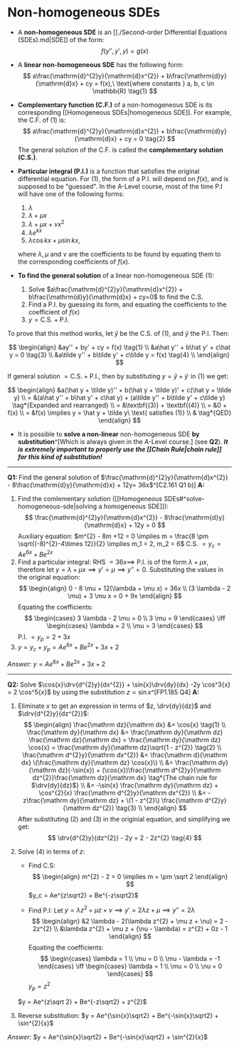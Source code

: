 # Non-homogeneous SDEs

* A **non-homogeneous SDE** is an [[./Second-order Differential Equations (SDEs).md|SDE]] of the form:
$$ f(y'', y', y) = g(x) $$

* A **linear non-homogeneous SDE** has the following form:
$$
a\frac{\mathrm{d}^{2}y}{\mathrm{d}x^{2}} +
b\frac{\mathrm{d}y}{\mathrm{d}x} + cy = f(x),\ \text{where constants } a, b, c \in
\mathbb{R} \tag{1}
$$ 

* **Complementary function (C.F.)** of a non-homogeneous SDE is its corresponding [[Homogeneous SDEs|homogeneous SDE]]. For example, the C.F. of (1) is:
$$
a\frac{\mathrm{d}^{2}y}{\mathrm{d}x^{2}} + b\frac{\mathrm{d}y}{\mathrm{d}x} + cy = 0 \tag{2}
$$
The general solution of the C.F. is called the **complementary solution (C.S.)**.

* **Particular integral (P.I.)** is a function that satisfies the original differential equation. For (1), the form of a P.I. will depend on $f(x)$, and is supposed to be "guessed". In the A-Level course, most of the time P.I will have one of the following forms:
    1) $\lambda$
    2) $\lambda + \mu x$
    3) $\lambda + \mu x + \nu x^{2}$
    4) $\lambda e^{kx}$
    5) $\lambda \cos{kx} +\mu \sin{kx}$,

    where $\lambda, \mu$ and $\nu$ are the coefficients to be found by equating them to the corresponding coefficients of $f(x)$.

* **To find the general solution** of a linear non-homogeneous SDE (1):
    1) Solve $a\frac{\mathrm{d}^{2}y}{\mathrm{d}x^{2}} + b\frac{\mathrm{d}y}{\mathrm{d}x} + cy=0$ to find the C.S.
    2) Find a P.I. by guessing its form, and equating the coefficients to the coefficient of $f(x)$
    3) $y = \text{C.S.} + \text{P.I.}$

To prove that this method works, let $\hat y$ be the C.S. of (1), and $\tilde y$ the P.I. Then:

$$
\begin{align}
    &ay'' + by' + cy = f(x) \tag{1} \\
    &a\hat y'' + b\hat y' + c\hat y = 0 \tag{3} \\
    &a\tilde y'' + b\tilde y' + c\tilde y = f(x) \tag{4} \\
\end{align}
$$

If general solution $= \text{C.S.} + \text{P.I.}$, then by substituting $y = \hat y + \tilde y\,$ in (1) we get:

$$
\begin{align}
    &a(\hat y + \tilde y)'' + b(\hat y + \tilde y)' + c(\hat y + \tilde y) \\
    = &(a\hat y'' + b\hat y' + c\hat y) + (a\tilde y'' + b\tilde y' + c\tilde y) \tag*{Expanded and rearranged} \\
    = &\textbf{(3)} + \textbf{(4)} \\
    = &0 + f(x) \\ 
    = &f(x) \implies y = \hat y + \tilde y\ \text{ satisfies (1)} \\
    & \tag*{QED}
\end{align}
$$

* It is possible to **solve a non-linear** non-homogeneous SDE **by substitution**^[Which is always given in the A-Level course.] (see **Q2**). **_It is extremely important to properly use the [[Chain Rule|chain rule]] for this kind of substitution!_**

---

**Q1:** Find the general solution of $\frac{\mathrm{d}^{2}y}{\mathrm{d}x^{2}} - 8\frac{\mathrm{d}y}{\mathrm{d}x} + 12y= 36x$^[C2.161 Q1 b)]
**A:** 
1) Find the comlementary solution ([[Homogeneous SDEs#^solve-homogeneous-sde|solving a homogeneous SDE]]):
    $$ \frac{\mathrm{d}^{2}y}{\mathrm{d}x^{2}} - 8\frac{\mathrm{d}y}{\mathrm{d}x} + 12y = 0 $$ 
    Auxiliary equation: $m^{2} - 8m +12 = 0 \implies m = \frac{8 \pm \sqrt{(-8)^{2}-4\times 12}}{2} 
    \implies m_1 = 2, m_2 = 6$
    C.S. $= y_c = Ae^{6x} + Be^{2x}$
2) Find a particular integral:
    RHS $= 36x \implies$ P.I. is of the form $\lambda + \mu x$, therefore let $y = \lambda + \mu x
    \implies y' = \mu \implies y'' = 0$. Substituting the values in the original equation:
    $$
    \begin{align}
        0 - 8 \mu + 12(\lambda + \mu x) = 36x \\
        (3 \lambda - 2 \mu) + 3 \mu x = 0 + 9x
    \end{align}
    $$
    Equating the coefficients:
    $$
    \begin{cases}
        3 \lambda - 2 \mu = 0 \\
        3 \mu = 9
    \end{cases}
    \iff
    \begin{cases}
        \lambda = 2 \\
        \mu = 3
    \end{cases}
    $$
    P.I. $= y_p = 2 + 3x$
3) $y = y_c + y_p = Ae^{6x} + Be^{2x} + 3x + 2$

*Answer:* $y = Ae^{6x} + Be^{2x} + 3x + 2$

---

**Q2:** Solve $\cos{x}\drv{d^{2}y}{dx^{2}} + \sin{x}\drv{dy}{dx} -2y \cos^3{x} = 2 \cos^5{x}$ by using the substitution $z = \sin{x}$^[FP1.185 Q4] 
**A:** 
1) Eliminate $x$ to get an expression in terms of $z, \drv{dy}{dz}$ and $\drv{d^{2}y}{dz^{2}}$:
$$
\begin{align}
    \frac{\mathrm dz}{\mathrm dx} &= \cos{x} \tag{1} \\
    \frac{\mathrm dy}{\mathrm dx} &= \frac{\mathrm dy}{\mathrm dz} \frac{\mathrm dz}{\mathrm dx}
    = \frac{\mathrm dy}{\mathrm dz} \cos{x} 
    = \frac{\mathrm dy}{\mathrm dz}\sqrt{1 - z^{2}} \tag{2} \\
    \frac{\mathrm d^{2}y}{\mathrm dx^{2}} 
    &= \frac{\mathrm d}{\mathrm dx} \(\frac{\mathrm dy}{\mathrm dz} \cos{x}\) \\
    &= \frac{\mathrm dy}{\mathrm dz}(-\sin{x}) + (\cos{x})\frac{\mathrm d^{2}y}{\mathrm dz^{2}}\frac{\mathrm dz}{\mathrm dx} \tag*{The chain rule for $\drv{dy}{dz}$} \\
    &= -\sin{x} \frac{\mathrm dy}{\mathrm dz} + \cos^{2}{x} \frac{\mathrm d^{2}y}{\mathrm dx^{2}} \\
    &= -z\frac{\mathrm dy}{\mathrm dz} + \(1 - z^{2}\) \frac{\mathrm d^{2}y}{\mathrm dz^{2}} \tag{3} \\
\end{align}
$$
After substituting (2) and (3) in the originial equation, and simplifying we get:
$$ \drv{d^{2}y}{dz^{2}} - 2y = 2 - 2z^{2} \tag{4} $$ 

2) Solve (4) in terms of $z$:
    - Find C.S:
    $$
    \begin{align}
        m^{2} - 2 = 0 \implies m = \pm \sqrt 2
    \end{align}
    $$
    $y_c = Ae^{z\sqrt2} + Be^{-z\sqrt2}$

    - Find P.I: 
    Let $y = \lambda z^{2} + \mu z + \nu \implies y' = 2 \lambda z + \mu \implies y'' = 2 \lambda$
    $$
    \begin{align}
        &2 \lambda - 2(\lambda z^{2} + \mu z + \nu) = 2 - 2z^{2} \\
        &\lambda z^{2} + \mu z + (\nu - \lambda) = z^{2} + 0z - 1
    \end{align}
    $$
    Equating the coefficients:
    $$
    \begin{cases}
        \lambda = 1 \\
        \mu = 0 \\
        \mu - \lambda = -1
    \end{cases}
    \iff
    \begin{cases}
        \lambda = 1 \\
        \mu = 0 \\
        \nu = 0 
    \end{cases}
    $$
    $y_p = z^{2}$

    $y = Ae^{z\sqrt 2} + Be^{-z\sqrt2} + z^{2}$

3) Reverse substitution:
    $y = Ae^{\sin{x}\sqrt2} + Be^{-\sin{x}\sqrt2} + \sin^{2}{x}$

*Answer:* $y = Ae^{\sin{x}\sqrt2} + Be^{-\sin{x}\sqrt2} + \sin^{2}{x}$
